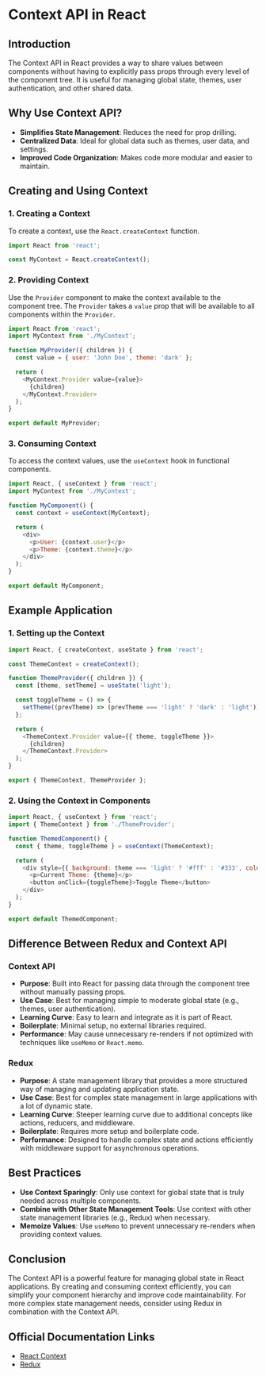 # Context API in React

## Introduction

The Context API in React provides a way to share values between components without having to explicitly pass props through every level of the component tree. It is useful for managing global state, themes, user authentication, and other shared data.

## Why Use Context API?

- **Simplifies State Management**: Reduces the need for prop drilling.
- **Centralized Data**: Ideal for global data such as themes, user data, and settings.
- **Improved Code Organization**: Makes code more modular and easier to maintain.

## Creating and Using Context

### 1. Creating a Context

To create a context, use the `React.createContext` function.

```javascript
import React from 'react';

const MyContext = React.createContext();
```

### 2. Providing Context

Use the `Provider` component to make the context available to the component tree. The `Provider` takes a `value` prop that will be available to all components within the `Provider`.

```javascript
import React from 'react';
import MyContext from './MyContext';

function MyProvider({ children }) {
  const value = { user: 'John Doe', theme: 'dark' };

  return (
    <MyContext.Provider value={value}>
      {children}
    </MyContext.Provider>
  );
}

export default MyProvider;
```

### 3. Consuming Context

To access the context values, use the `useContext` hook in functional components.

```javascript
import React, { useContext } from 'react';
import MyContext from './MyContext';

function MyComponent() {
  const context = useContext(MyContext);

  return (
    <div>
      <p>User: {context.user}</p>
      <p>Theme: {context.theme}</p>
    </div>
  );
}

export default MyComponent;
```

## Example Application

### 1. Setting up the Context

```javascript
import React, { createContext, useState } from 'react';

const ThemeContext = createContext();

function ThemeProvider({ children }) {
  const [theme, setTheme] = useState('light');

  const toggleTheme = () => {
    setTheme((prevTheme) => (prevTheme === 'light' ? 'dark' : 'light'));
  };

  return (
    <ThemeContext.Provider value={{ theme, toggleTheme }}>
      {children}
    </ThemeContext.Provider>
  );
}

export { ThemeContext, ThemeProvider };
```

### 2. Using the Context in Components

```javascript
import React, { useContext } from 'react';
import { ThemeContext } from './ThemeProvider';

function ThemedComponent() {
  const { theme, toggleTheme } = useContext(ThemeContext);

  return (
    <div style={{ background: theme === 'light' ? '#fff' : '#333', color: theme === 'light' ? '#000' : '#fff' }}>
      <p>Current Theme: {theme}</p>
      <button onClick={toggleTheme}>Toggle Theme</button>
    </div>
  );
}

export default ThemedComponent;
```

## Difference Between Redux and Context API

### Context API
- **Purpose**: Built into React for passing data through the component tree without manually passing props.
- **Use Case**: Best for managing simple to moderate global state (e.g., themes, user authentication).
- **Learning Curve**: Easy to learn and integrate as it is part of React.
- **Boilerplate**: Minimal setup, no external libraries required.
- **Performance**: May cause unnecessary re-renders if not optimized with techniques like `useMemo` or `React.memo`.

### Redux
- **Purpose**: A state management library that provides a more structured way of managing and updating application state.
- **Use Case**: Best for complex state management in large applications with a lot of dynamic state.
- **Learning Curve**: Steeper learning curve due to additional concepts like actions, reducers, and middleware.
- **Boilerplate**: Requires more setup and boilerplate code.
- **Performance**: Designed to handle complex state and actions efficiently with middleware support for asynchronous operations.

## Best Practices

- **Use Context Sparingly**: Only use context for global state that is truly needed across multiple components.
- **Combine with Other State Management Tools**: Use context with other state management libraries (e.g., Redux) when necessary.
- **Memoize Values**: Use `useMemo` to prevent unnecessary re-renders when providing context values.

## Conclusion

The Context API is a powerful feature for managing global state in React applications. By creating and consuming context efficiently, you can simplify your component hierarchy and improve code maintainability. For more complex state management needs, consider using Redux in combination with the Context API.

## Official Documentation Links
- [React Context](https://react.dev/reference/react/Context)
- [Redux](https://redux.js.org/)

